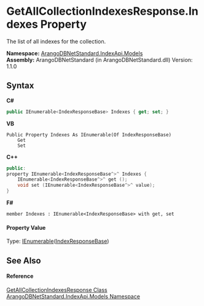 # GetAllCollectionIndexesResponse.Indexes Property 
 

The list of all indexes for the collection.

**Namespace:**&nbsp;<a href="215740c9-85fc-74fa-998d-14b49b842d56">ArangoDBNetStandard.IndexApi.Models</a><br />**Assembly:**&nbsp;ArangoDBNetStandard (in ArangoDBNetStandard.dll) Version: 1.1.0

## Syntax

**C#**<br />
``` C#
public IEnumerable<IndexResponseBase> Indexes { get; set; }
```

**VB**<br />
``` VB
Public Property Indexes As IEnumerable(Of IndexResponseBase)
	Get
	Set
```

**C++**<br />
``` C++
public:
property IEnumerable<IndexResponseBase^>^ Indexes {
	IEnumerable<IndexResponseBase^>^ get ();
	void set (IEnumerable<IndexResponseBase^>^ value);
}
```

**F#**<br />
``` F#
member Indexes : IEnumerable<IndexResponseBase> with get, set

```


#### Property Value
Type: <a href="https://docs.microsoft.com/dotnet/api/system.collections.generic.ienumerable-1" target="_blank" rel="noopener noreferrer">IEnumerable</a>(<a href="0197f740-7c40-7008-544f-0c999e147387">IndexResponseBase</a>)

## See Also


#### Reference
<a href="48daa190-7e23-8ca4-947c-180d886808f9">GetAllCollectionIndexesResponse Class</a><br /><a href="215740c9-85fc-74fa-998d-14b49b842d56">ArangoDBNetStandard.IndexApi.Models Namespace</a><br />